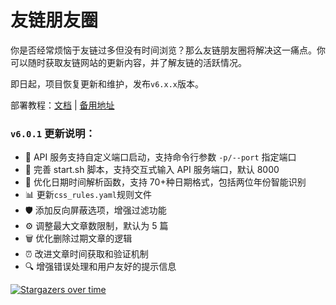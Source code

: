 # 友链朋友圈

你是否经常烦恼于友链过多但没有时间浏览？那么友链朋友圈将解决这一痛点。你可以随时获取友链网站的更新内容，并了解友链的活跃情况。

即日起，项目恢复更新和维护，发布`v6.x.x`版本。

部署教程：[文档](https://fcircle-doc.yyyzyyyz.cn/) | [备用地址](https://fcircle-doc.is-a.dev/)

### `v6.0.1` 更新说明：

- 🚀 API 服务支持自定义端口启动，支持命令行参数 `-p/--port` 指定端口
- 📝 完善 start.sh 脚本，支持交互式输入 API 服务端口，默认 8000
- 🔧 优化日期时间解析函数，支持 70+种日期格式，包括两位年份智能识别
- 📊 更新`css_rules.yaml`规则文件
- 🛡️ 添加反向屏蔽选项，增强过滤功能
- ⚙️ 调整最大文章数限制，默认为 5 篇
- 🗑️ 优化删除过期文章的逻辑
- ⏰ 改进文章时间获取和验证机制
- 🔍 增强错误处理和用户友好的提示信息

[![Stargazers over time](https://starchart.cc/Rock-Candy-Tea/hexo-circle-of-friends.svg)](https://starchart.cc/Rock-Candy-Tea/hexo-circle-of-friends)
